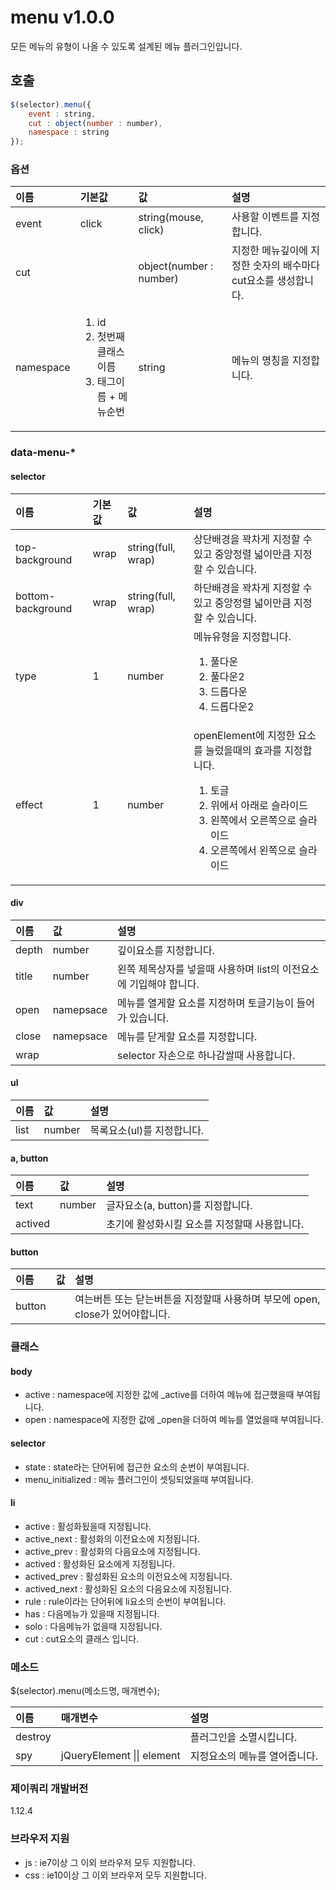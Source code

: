 # menu v1.0.0
모든 메뉴의 유형이 나올 수 있도록 설계된 메뉴 플러그인입니다.

## 호출
````javascript
$(selector).menu({
    event : string,
    cut : object(number : number),
    namespace : string
});
````

### 옵션

이름 | 기본값 | 값 | 설명
| :-- | :--- | :- | :-- |
event | click | string(mouse, click) | 사용할 이벤트를 지정합니다.
cut | | object(number : number) | 지정한 메뉴깊이에 지정한 숫자의 배수마다 cut요소를 생성합니다.
namespace | <ol><li>id</li><li>첫번째 클래스이름</li><li>태그이름 + 메뉴순번</li></ol> | string | 메뉴의 명칭을 지정합니다.

### data-menu-*

#### selector
이름 | 기본값 | 값 | 설명
| :-- | :--- | :- | :-- |
top-background | wrap | string(full, wrap) | 상단배경을 꽉차게 지정할 수 있고 중앙정렬 넓이만큼 지정할 수 있습니다. 
bottom-background | wrap | string(full, wrap) | 하단배경을 꽉차게 지정할 수 있고 중앙정렬 넓이만큼 지정할 수 있습니다.
type | 1 | number | 메뉴유형을 지정합니다.<ol><li>풀다운</li><li>풀다운2</li><li>드롭다운</li><li>드롭다운2</li></ol>
effect | 1 | number | openElement에 지정한 요소를 눌렀을때의 효과를 지정합니다. <ol><li>토글</li><li>위에서 아래로 슬라이드</li><li>왼쪽에서 오른쪽으로 슬라이드</li><li>오른쪽에서 왼쪽으로 슬라이드</li></ol>

#### div
이름 | 값 | 설명
| :-- | :- | :-- |
depth | number | 깊이요소를 지정합니다.
title | number | 왼쪽 제목상자를 넣을때 사용하며 list의 이전요소에 기입해야 합니다.
open | namepsace | 메뉴를 열게할 요소를 지정하며 토글기능이 들어가 있습니다.
close | namepsace | 메뉴를 닫게할 요소를 지정합니다.
wrap | | selector 자손으로 하나감쌀때 사용합니다.

#### ul
이름 | 값 | 설명
| :-- | :- | :-- |
list | number | 목록요소(ul)를 지정합니다.

#### a, button
이름 | 값 | 설명
| :-- | :- | :-- |
text | number | 글자요소(a, button)를 지정합니다.
actived | | 초기에 활성화시킬 요소를 지정할때 사용합니다.

#### button
이름 | 값 | 설명
| :-- | :- | :-- |
button | | 여는버튼 또는 닫는버튼을 지정할때 사용하며 부모에 open, close가 있어야합니다.

### 클래스

#### body
* active : namespace에 지정한 값에 _active를 더하여 메뉴에 접근했을때 부여됩니다.
* open : namespace에 지정한 값에 _open을 더하여 메뉴를 열었을때 부여됩니다.

#### selector
* state : state라는 단어뒤에 접근한 요소의 순번이 부여됩니다.
* menu_initialized : 메뉴 플러그인이 셋팅되었을때 부여됩니다.

#### li
* active : 활성화됬을때 지정됩니다.
* active_next : 활성화의 이전요소에 지정됩니다.
* active_prev : 활성화의 다음요소에 지정됩니다.
* actived : 활성화된 요소에게 지정됩니다.
* actived_prev : 활성화된 요소의 이전요소에 지정됩니다.
* actived_next : 활성화된 요소의 다음요소에 지정됩니다.
* rule : rule이라는 단어뒤에 li요소의 순번이 부여됩니다.
* has : 다음메뉴가 있을때 지정됩니다.
* solo : 다음메뉴가 없을때 지정됩니다.
* cut : cut요소의 클래스 입니다.

### 메소드
$(selector).menu(메소드명, 매개변수);

이름 | 매개변수 | 설명
| :-- | :---- | :-- |
destroy | | 플러그인을 소멸시킵니다.
spy | jQueryElement \|\| element | 지정요소의 메뉴를 열어줍니다.

### 제이쿼리 개발버전
1.12.4

### 브라우저 지원
* js : ie7이상 그 이외 브라우저 모두 지원합니다. 
* css : ie10이상 그 이외 브라우저 모두 지원합니다.